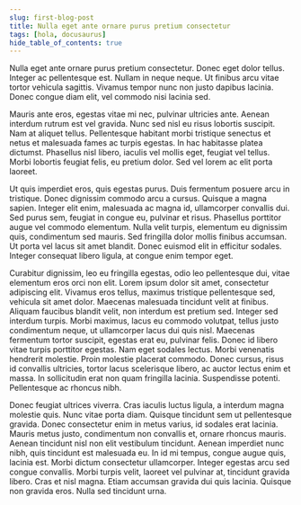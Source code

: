 ```yaml
---
slug: first-blog-post
title: Nulla eget ante ornare purus pretium consectetur
tags: [hola, docusaurus]
hide_table_of_contents: true
---
```


Nulla eget ante ornare purus pretium consectetur. Donec eget dolor tellus. Integer ac pellentesque est. Nullam in neque neque. Ut finibus arcu vitae tortor vehicula sagittis. Vivamus tempor nunc non justo dapibus lacinia. Donec congue diam elit, vel commodo nisi lacinia sed.

<!--truncate-->

Mauris ante eros, egestas vitae mi nec, pulvinar ultricies ante. Aenean interdum rutrum est vel gravida. Nunc sed nisl eu risus lobortis suscipit. Nam at aliquet tellus. Pellentesque habitant morbi tristique senectus et netus et malesuada fames ac turpis egestas. In hac habitasse platea dictumst. Phasellus nisl libero, iaculis vel mollis eget, feugiat vel tellus. Morbi lobortis feugiat felis, eu pretium dolor. Sed vel lorem ac elit porta laoreet.

Ut quis imperdiet eros, quis egestas purus. Duis fermentum posuere arcu in tristique. Donec dignissim commodo arcu a cursus. Quisque a magna sapien. Integer elit enim, malesuada ac magna id, ullamcorper convallis dui. Sed purus sem, feugiat in congue eu, pulvinar et risus. Phasellus porttitor augue vel commodo elementum. Nulla velit turpis, elementum eu dignissim quis, condimentum sed mauris. Sed fringilla dolor mollis finibus accumsan. Ut porta vel lacus sit amet blandit. Donec euismod elit in efficitur sodales. Integer consequat libero ligula, at congue enim tempor eget.

Curabitur dignissim, leo eu fringilla egestas, odio leo pellentesque dui, vitae elementum eros orci non elit. Lorem ipsum dolor sit amet, consectetur adipiscing elit. Vivamus eros tellus, maximus tristique pellentesque sed, vehicula sit amet dolor. Maecenas malesuada tincidunt velit at finibus. Aliquam faucibus blandit velit, non interdum est pretium sed. Integer sed interdum turpis. Morbi maximus, lacus eu commodo volutpat, tellus justo condimentum neque, ut ullamcorper lacus dui quis nisl. Maecenas fermentum tortor suscipit, egestas erat eu, pulvinar felis. Donec id libero vitae turpis porttitor egestas. Nam eget sodales lectus. Morbi venenatis hendrerit molestie. Proin molestie placerat commodo. Donec cursus, risus id convallis ultricies, tortor lacus scelerisque libero, ac auctor lectus enim et massa. In sollicitudin erat non quam fringilla lacinia. Suspendisse potenti. Pellentesque ac rhoncus nibh.

Donec feugiat ultrices viverra. Cras iaculis luctus ligula, a interdum magna molestie quis. Nunc vitae porta diam. Quisque tincidunt sem ut pellentesque gravida. Donec consectetur enim in metus varius, id sodales erat lacinia. Mauris metus justo, condimentum non convallis et, ornare rhoncus mauris. Aenean tincidunt nisl non elit vestibulum tincidunt. Aenean imperdiet nunc nibh, quis tincidunt est malesuada eu. In id mi tempus, congue augue quis, lacinia est. Morbi dictum consectetur ullamcorper. Integer egestas arcu sed congue convallis. Morbi turpis velit, laoreet vel pulvinar at, tincidunt gravida libero. Cras et nisl magna. Etiam accumsan gravida dui quis lacinia. Quisque non gravida eros. Nulla sed tincidunt urna.
